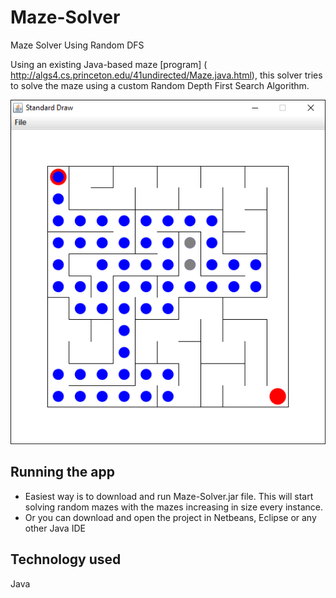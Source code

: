 # Maze-Solver
Maze Solver Using Random DFS

Using an existing Java-based maze [program] ( http://algs4.cs.princeton.edu/41undirected/Maze.java.html), this solver tries to solve the maze using a custom Random Depth First Search Algorithm.

![Maze-Solver screen shot](https://github.com/RaviChimmalgi/Maze-Solver/blob/master/maze-solver.png)

## Running the app
- Easiest way is to download and run Maze-Solver.jar file. This will start solving random mazes with the mazes increasing in size every instance.
- Or you can download and open the project in Netbeans, Eclipse or any other Java IDE

## Technology used
Java
